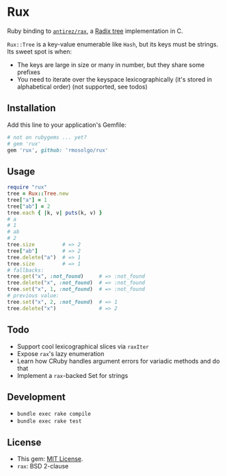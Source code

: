 # Rux

Ruby binding to [`antirez/rax`](https://github.com/antirez/rax), a [Radix tree](https://en.wikipedia.org/wiki/Radix_tree) implementation in C.

`Rux::Tree` is a key-value enumerable like `Hash`, but its keys must be strings. Its sweet spot is when:

- The keys are large in size or many in number, but they share some prefixes
- You need to iterate over the keyspace lexicographically (it's stored in alphabetical order) (not supported, see todos)

## Installation

Add this line to your application's Gemfile:

```ruby
# not on rubygems ... yet?
# gem 'rux'
gem 'rux', github: 'rmosolgo/rux'
```

## Usage

```ruby
require "rux"
tree = Rux::Tree.new
tree["a"] = 1
tree["ab"] = 2
tree.each { |k, v| puts(k, v) }
# a
# 1
# ab
# 2
tree.size         # => 2
tree["ab"]        # => 2
tree.delete("a")  # => 1
tree.size         # => 1
# fallbacks:
tree.get("x", :not_found)     # => :not_found
tree.delete("x", :not_found)  # => :not_found
tree.set("x", 1, :not_found)  # => :not_found
# previous value:
tree.set("x", 2, :not_found)  # => 1
tree.delete("x")              # => 2
```

## Todo

- Support cool lexicographical slices via `raxIter`
- Expose `rax`'s lazy enumeration
- Learn how CRuby handles argument errors for variadic methods and do that
- Implement a `rax`-backed Set for strings

## Development

- `bundle exec rake compile`
- `bundle exec rake test`

## License

- This gem: [MIT License](http://opensource.org/licenses/MIT).
- `rax`: BSD 2-clause
